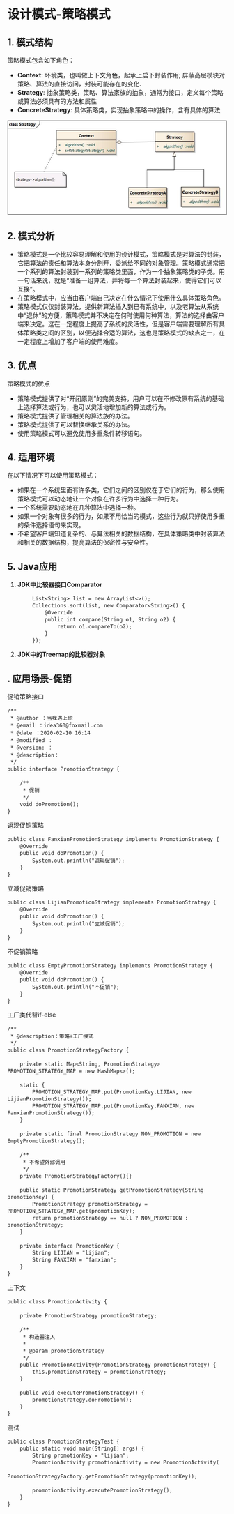 # 设计模式-策略模式



## 1. 模式结构

策略模式包含如下角色：

- **Context**: 环境类，也叫做上下文角色，起承上启下封装作用; 屏蔽高层模块对策略、算法的直接访问，封装可能存在的变化.
- **Strategy**: 抽象策略类，策略、算法家族的抽象，通常为接口，定义每个策略或算法必须具有的方法和属性
- **ConcreteStrategy**: 具体策略类，实现抽象策略中的操作，含有具体的算法



![策略模式结构](../assets/策略模式结构.jpg)



## 2. 模式分析

- 策略模式是一个比较容易理解和使用的设计模式，策略模式是对算法的封装，它把算法的责任和算法本身分割开，委派给不同的对象管理。策略模式通常把一个系列的算法封装到一系列的策略类里面，作为一个抽象策略类的子类。用一句话来说，就是“准备一组算法，并将每一个算法封装起来，使得它们可以互换”。
- 在策略模式中，应当由客户端自己决定在什么情况下使用什么具体策略角色。
- 策略模式仅仅封装算法，提供新算法插入到已有系统中，以及老算法从系统中“退休”的方便，策略模式并不决定在何时使用何种算法，算法的选择由客户端来决定。这在一定程度上提高了系统的灵活性，但是客户端需要理解所有具体策略类之间的区别，以便选择合适的算法，这也是策略模式的缺点之一，在一定程度上增加了客户端的使用难度。



## 3. 优点

策略模式的优点

- 策略模式提供了对“开闭原则”的完美支持，用户可以在不修改原有系统的基础上选择算法或行为，也可以灵活地增加新的算法或行为。
- 策略模式提供了管理相关的算法族的办法。
- 策略模式提供了可以替换继承关系的办法。
- 使用策略模式可以避免使用多重条件转移语句。



## 4. 适用环境

在以下情况下可以使用策略模式：

- 如果在一个系统里面有许多类，它们之间的区别仅在于它们的行为，那么使用策略模式可以动态地让一个对象在许多行为中选择一种行为。
- 一个系统需要动态地在几种算法中选择一种。
- 如果一个对象有很多的行为，如果不用恰当的模式，这些行为就只好使用多重的条件选择语句来实现。
- 不希望客户端知道复杂的、与算法相关的数据结构，在具体策略类中封装算法和相关的数据结构，提高算法的保密性与安全性。



## 5. Java应用

1. **JDK中比较器接口Comparator**

```
        List<String> list = new ArrayList<>();
        Collections.sort(list, new Comparator<String>() {
            @Override
            public int compare(String o1, String o2) {
                return o1.compareTo(o2);
            }
        });
```



2. **JDK中的Treemap的比较器对象**



## . 应用场景-促销

促销策略接口

```
/**
 * @author ：当我遇上你
 * @email ：idea360@foxmail.com
 * @date ：2020-02-10 16:14
 * @modified ：
 * @version: ：
 * @description：
 */
public interface PromotionStrategy {

    /**
     * 促销
     */
    void doPromotion();
}

```



返现促销策略

```
public class FanxianPromotionStrategy implements PromotionStrategy {
    @Override
    public void doPromotion() {
        System.out.println("返现促销");
    }
}
```



立减促销策略

```
public class LijianPromotionStrategy implements PromotionStrategy {
    @Override
    public void doPromotion() {
        System.out.println("立减促销");
    }
}
```



不促销策略

```
public class EmptyPromotionStrategy implements PromotionStrategy {
    @Override
    public void doPromotion() {
        System.out.println("不促销");
    }
}
```



工厂类代替if-else

```
/**
 * @description：策略+工厂模式
 */
public class PromotionStrategyFactory {

    private static Map<String, PromotionStrategy> PROMOTION_STRATEGY_MAP = new HashMap<>();

    static {
        PROMOTION_STRATEGY_MAP.put(PromotionKey.LIJIAN, new LijianPromotionStrategy());
        PROMOTION_STRATEGY_MAP.put(PromotionKey.FANXIAN, new FanxianPromotionStrategy());
    }

    private static final PromotionStrategy NON_PROMOTION = new EmptyPromotionStrategy();

    /**
     * 不希望外部调用
     */
    private PromotionStrategyFactory(){}

    public static PromotionStrategy getPromotionStrategy(String promotionKey) {
        PromotionStrategy promotionStrategy = PROMOTION_STRATEGY_MAP.get(promotionKey);
        return promotionStrategy == null ? NON_PROMOTION : promotionStrategy;
    }

    private interface PromotionKey {
        String LIJIAN = "lijian";
        String FANXIAN = "fanxian";
    }
}
```



上下文

```
public class PromotionActivity {

    private PromotionStrategy promotionStrategy;

    /**
     * 构造器注入
     *
     * @param promotionStrategy
     */
    public PromotionActivity(PromotionStrategy promotionStrategy) {
        this.promotionStrategy = promotionStrategy;
    }

    public void executePromotionStrategy() {
        promotionStrategy.doPromotion();
    }
}
```



测试

```
public class PromotionStrategyTest {
    public static void main(String[] args) {
        String promotionKey = "lijian";
        PromotionActivity promotionActivity = new PromotionActivity(
                PromotionStrategyFactory.getPromotionStrategy(promotionKey));

        promotionActivity.executePromotionStrategy();
    }
}
```

